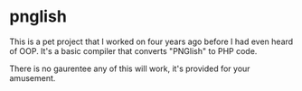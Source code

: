 pnglish
=======

This is a pet project that I worked on four years ago before I had even heard of OOP. It's a basic compiler that converts "PNGlish" to PHP code.

There is no gaurentee any of this will work, it's provided for your amusement.
